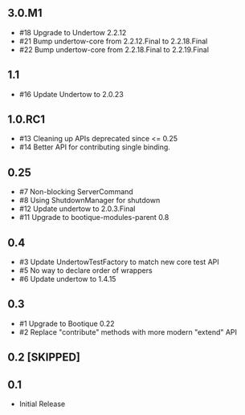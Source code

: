 ## 3.0.M1

* #18 Upgrade to Undertow 2.2.12
* #21 Bump undertow-core from 2.2.12.Final to 2.2.18.Final
* #22 Bump undertow-core from 2.2.18.Final to 2.2.19.Final

## 1.1

* #16 Update Undertow to 2.0.23 

## 1.0.RC1

* #13 Cleaning up APIs deprecated since <= 0.25
* #14 Better API for contributing single binding.

## 0.25

* #7 Non-blocking ServerCommand
* #8 Using ShutdownManager for shutdown
* #12 Update undertow to 2.0.3.Final
* #11 Upgrade to bootique-modules-parent 0.8

## 0.4

* #3 Update UndertowTestFactory to match new core test API
* #5 No way to declare order of wrappers
* #6 Update undertow to 1.4.15

## 0.3

* #1 Upgrade to Bootique 0.22
* #2 Replace "contribute" methods with more modern "extend" API

## 0.2 [SKIPPED]

## 0.1

* Initial Release
